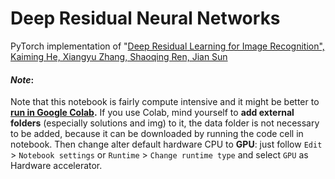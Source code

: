 # Deep Residual Neural Networks

PyTorch implementation of "[Deep Residual Learning for Image Recognition", Kaiming He, Xiangyu Zhang, Shaoqing Ren, Jian Sun](https://openaccess.thecvf.com/content_cvpr_2016/papers/He_Deep_Residual_Learning_CVPR_2016_paper.pdf)

#### ***Note***: 
Note that this notebook is fairly compute intensive and it might be better to **[run in Google Colab](https://colab.research.google.com/drive/12vWYAeYCubbeJ_OA4L6sfC1CdxCT-fA1#scrollTo=YIk0oNrnU_AT).**
If you use Colab, mind yourself to **add external folders** (especially solutions and img) to it, the data folder is not necessary to be added, because it can be downloaded by running the code cell in notebook. Then change alter default hardware CPU to **GPU**: just follow `Edit` > `Notebook settings` or `Runtime` > `Change runtime type` and select `GPU` as Hardware accelerator.
